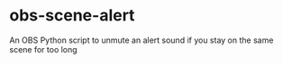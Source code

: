 # obs-scene-alert
An OBS Python script to unmute an alert sound if you stay on the same scene for too long
